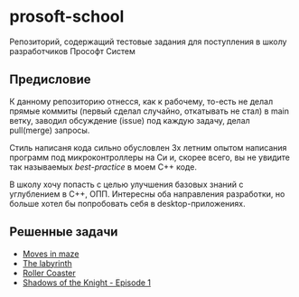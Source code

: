 # prosoft-school
Репозиторий, содержащий тестовые задания для поступления в школу разработчиков Прософт Систем

## Предисловие
К данному репозиторию отнесся, как к рабочему, то-есть не делал прямые коммиты (первый сделал случайно, откатывать не стал) в main ветку, заводил обсуждение (issue) под каждую задачу, делал pull(merge) запросы.

Стиль написаня кода сильно обусловлен 3х летним опытом написания программ под микроконтроллеры на Си и, скорее всего, вы не увидите так называемых *best-practice* в моем С++ коде.

В школу хочу попасть с целью улучшения базовых знаний с углублением в С++, ОПП. Интересны оба направления разработки, но больше хотел бы попробовать себя в desktop-приложениях.

## Решенные задачи
- [Moves in maze](Moves%20in%20maze/moves_in_maze.md)
- [The labyrinth](The%20labyrinth/the_labyrinth.md)
- [Roller Coaster](Roller%20Coaster/roller_coaster.md)
- [Shadows of the Knight - Episode 1](Shadows%20of%20the%20Knight%20-%20Episode%201/shadows_of_the_knight_ep1.md)